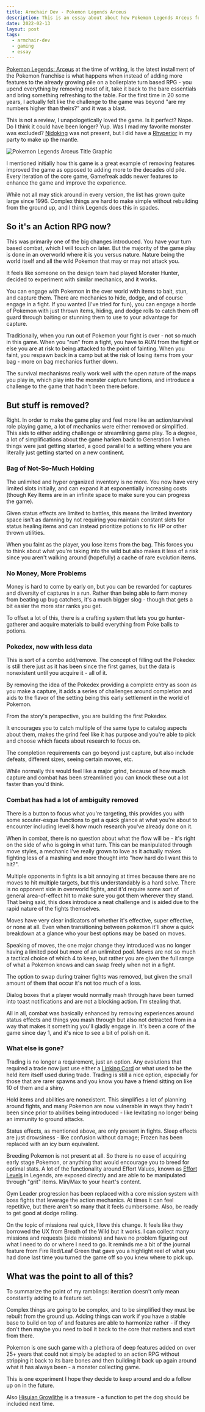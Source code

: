 ```yaml
---
title: Armchair Dev - Pokemon Legends Arceus
description: This is an essay about about how Pokemon Legends Arceus for the Nintendo Switch is actually a master class in iterating on a long recycled formula through simplification of feature set while maintaining your core. Is it perfect? No. Is it worth checking out? Yes.
date: 2022-02-13
layout: post
tags:
  - armchair-dev
  - gaming
  - essay
---
```


[Pokemon Legends: Arceus](https://www.nintendo.com/games/detail/pokemon-legends-arceus-switch/) at the time of writing, is the latest installment of the Pokemon franchise is what happens when instead of adding more features to the already growing pile on a boilerplate turn based RPG - you upend everything by removing most of it, take it back to the bare essentials and bring something refreshing to the table. For the first time in 20 some years, I actually felt like the challenge to the game was beyond "are my numbers higher than theirs?" and it was a blast.

This is not a review, I unapologetically loved the game. Is it perfect? Nope. Do I think it could have been longer? Yup. Was I mad my favorite monster was excluded? [Nidoking](https://bulbapedia.bulbagarden.net/wiki/Nidoking_(Pok%C3%A9mon)) was not present, but I did have a [Rhyperior](https://bulbapedia.bulbagarden.net/wiki/Rhyperior_(Pok%C3%A9mon)) in my party to make up the mantle.

![Pokemon Legends Arceus Title Graphic](/img/essay/armchair-dev-pokemon-legends_title.png)

I mentioned initially how this game is a great example of removing features improved the game as opposed to adding more to the decades old pile. Every iteration of the core game, Gamefreak adds newer features to enhance the game and improve the experience. 

While not all may stick around in every version, the list has grown quite large since 1996. Complex things are hard to make simple without rebuilding from the ground up, and I think Legends does this in spades.

## So it's an Action RPG now?

This was primarily one of the big changes introduced. You have your turn based combat, which I will touch on later. But the majority of the game play is done in an overworld where it is you versus nature. Nature being the world itself and all the wild Pokemon that may or may not attack you.

It feels like someone on the design team had played Monster Hunter, decided to experiment with similar mechanics, and it works. 

You can engage with Pokemon in the over world with items to bait, stun, and capture them. There are mechanics to hide, dodge, and of course engage in a fight. If you wanted (I've tried for fun), you can engage a horde of Pokemon with just thrown items, hiding, and dodge rolls to catch them off guard through baiting or stunning them to use to your advantage for capture.

Traditionally, when you run out of Pokemon your fight is over - not so much in this game. When you "run" from a fight, you have to _RUN_ from the fight or else you are at risk to being attacked to the point of fainting. When you faint, you respawn back in a camp but at the risk of losing items from your bag - more on bag mechanics further down.

The survival mechanisms really work well with the open nature of the maps you play in, which play into the monster capture functions, and introduce a challenge to the game that hadn't been there before.

## But stuff is removed?

Right. In order to make the game play and feel more like an action/survival role playing game, a lot of mechanics were either removed or simplified. This aids to either adding challenge or streamlining game play. To a degree, a lot of simplifications about the game harken back to Generation 1 when things were just getting started, a good parallel to a setting where you are literally just getting started on a new continent.

### Bag of Not-So-Much Holding

The unlimited and hyper organized inventory is no more. You now have very limited slots initially, and can expand it at exponentially increasing costs (though Key Items are in an infinite space to make sure you can progress the game).

Given status effects are limited to battles, this means the limited inventory space isn't as damning by not requiring you maintain constant slots for status healing items and can instead prioritize potions to fix HP or other thrown utilities.

When you faint as the player, you lose items from the bag. This forces you to think about what you're taking into the wild but also makes it less of a risk since you aren't walking around (hopefully) a cache of rare evolution items.

### No Money, More Problems

Money is hard to come by early on, but you can be rewarded for captures and diversity of captures in a run. Rather than being able to farm money from beating up bug catchers, it's a much bigger slog - though that gets a bit easier the more star ranks you get.

To offset a lot of this, there is a crafting system that lets you go hunter-gatherer and acquire materials to build everything from Poke balls to potions.

### Pokedex, now with less data

This is sort of a combo add/remove. The concept of filling out the Pokedex is still there just as it has been since the first games, but the data is nonexistent until you acquire it - all of it.

By removing the idea of the Pokedex providing a complete entry as soon as you make a capture, it adds a series of challenges around completion and aids to the flavor of the setting being this early settlement in the world of Pokemon.

From the story's perspective, you are building the first Pokedex.

It encourages you to catch multiple of the same type to catalog aspects about them, makes the grind feel like it has purpose and you're able to pick and choose which facets about research to focus on.

The completion requirements can go beyond just capture, but also include defeats, different sizes, seeing certain moves, etc.

While normally this would feel like a major grind, because of how much capture and combat has been streamlined you can knock these out a lot faster than you'd think.

### Combat has had a lot of ambiguity removed

There is a button to focus what you're targeting, this provides you with some scouter-esque functions to get a quick glance at what you're about to encounter including level & how much research you've already done on it.

When in combat, there is no question about what the flow will be - it's right on the side of who is going in what turn. This can be manipulated through move styles, a mechanic I've really grown to love as it actually makes fighting less of a mashing and more thought into "how hard do I want this to hit?".

Multiple opponents in fights is a bit annoying at times because there are no moves to hit multiple targets, but this understandably is a hard solve. There is no opponent side in overworld fights, and it'd require some sort of general area-of-effect hit to make sure you got them wherever they stand. That being said, this does introduce a neat challenge and is aided due to the rapid nature of the fights themselves.

Moves have very clear indicators of whether it's effective, super effective, or none at all. Even when transitioning between pokemon it'll show a quick breakdown at a glance who your best options may be based on moves.

Speaking of moves, the one major change they introduced was no longer having a limited pool but more of an unlimited pool. Moves are not so much a tactical choice of which 4 to keep, but rather you are given the full range of what a Pokemon knows and can swap freely when not in a fight.

The option to swap during trainer fights was removed, but given the small amount of them that occur it's not too much of a loss.

Dialog boxes that a player would normally mash through have been turned into toast notifications and are not a blocking action. I'm stealing that.

All in all, combat was basically enhanced by removing experiences around status effects and things you mash through but also not detracted from in a way that makes it something you'll gladly engage in. It's been a core of the game since day 1, and it's nice to see a bit of polish on it.

### What else is gone?

Trading is no longer a requirement, just an option. Any evolutions that required a trade now just use either a [Linking Cord](https://bulbapedia.bulbagarden.net/wiki/Linking_Cord) or what used to be the held item itself used during trade. Trading is still a nice option, especially for those that are rarer spawns and you know you have a friend sitting on like 10 of them and a shiny.

Hold items and abilities are nonexistent. This simplifies a lot of planning around fights, and many Pokemon are now vulnerable in ways they hadn't been since prior to abilities being introduced - like levitating no longer being an immunity to ground attacks.

Status effects, as mentioned above, are only present in fights. Sleep effects are just drowsiness - like confusion without damage; Frozen has been replaced with an icy burn equivalent.

Breeding Pokemon is not present at all. So there is no ease of acquiring early stage Pokemon, or anything that would encourage you to breed for optimal stats. A lot of the functionality around Effort Values, known as [Effort Levels](https://bulbapedia.bulbagarden.net/wiki/Effort_level) in Legends, are exposed directly and are able to be manipulated through "grit" items. Min/Max to your heart's content.

Gym Leader progression has been replaced with a core mission system with boss fights that leverage the action mechanics. At times it can feel repetitive, but there aren't so many that it feels cumbersome. Also, be ready to get good at dodge rolling. 

On the topic of missions real quick, I love this change. It feels like they borrowed the UX from Breath of the Wild but it works. I can collect many missions and requests (side missions) and have no problem figuring out what I need to do or where I need to go. It reminds me a bit of the journal feature from Fire Red/Leaf Green that gave you a highlight reel of what you had done last time you turned the game off so you knew where to pick up.

## What was the point to all of this?

To summarize the point of my ramblings: iteration doesn't only mean constantly adding to a feature set. 

Complex things are going to be complex, and to be simplified they must be rebuilt from the ground up. Adding things can work if you have a stable base to build on top of and features are able to harmonize rather - if they don't then maybe you need to boil it back to the core that matters and start from there.

Pokemon is one such game with a plethora of deep features added on over 25+ years that could not simply be adapted to an action RPG without stripping it back to its bare bones and then building it back up again around what it has always been - a monster collecting game.

This is one experiment I hope they decide to keep around and do a follow up on in the future.

Also [Hisuian Growlithe](https://bulbapedia.bulbagarden.net/wiki/Growlithe_(Pok%C3%A9mon)#Hisuian_Growlithe_5) is a treasure - a function to pet the dog should be included next time.
